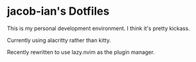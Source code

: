# jacob-ian's Dotfiles

This is my personal development environment. I think it's pretty kickass.

Currently using alacritty rather than kitty. 

Recently rewritten to use lazy.nvim as the plugin manager.

